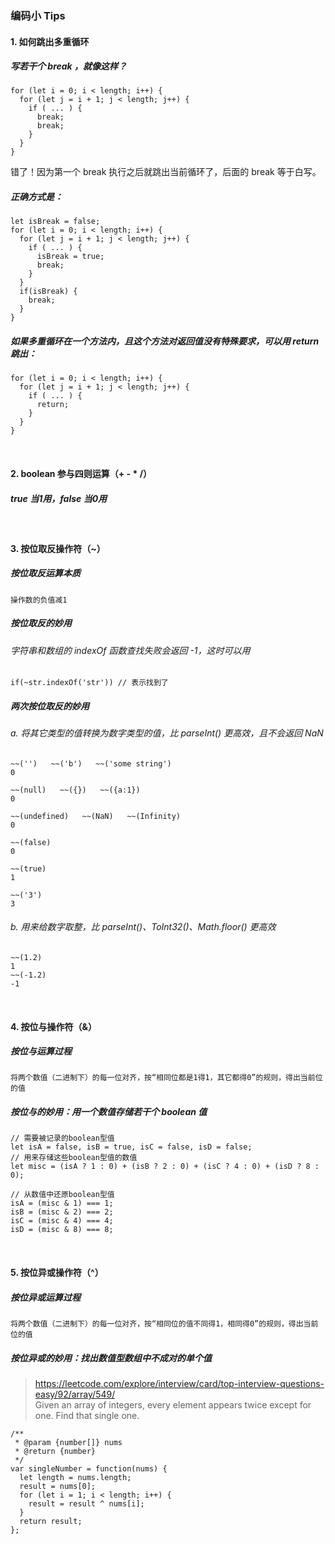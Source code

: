 ### 编码小 Tips

#### 1. 如何跳出多重循环
##### 写若干个 break ，就像这样？
```
for (let i = 0; i < length; i++) {
  for (let j = i + 1; j < length; j++) {
    if ( ... ) {
      break;
      break;
    }
  }
}
```
错了！因为第一个 break 执行之后就跳出当前循环了，后面的 break 等于白写。
##### 正确方式是：
```
let isBreak = false;
for (let i = 0; i < length; i++) {
  for (let j = i + 1; j < length; j++) {
    if ( ... ) {
      isBreak = true;
      break;
    }
  }
  if(isBreak) {
    break;
  }
}
```
##### 如果多重循环在一个方法内，且这个方法对返回值没有特殊要求，可以用 return 跳出：
```
for (let i = 0; i < length; i++) {
  for (let j = i + 1; j < length; j++) {
    if ( ... ) {
      return;
    }
  }
}
```
&nbsp;
#### 2. boolean 参与四则运算（+ - * /）
##### true 当1用，false 当0用
&nbsp;
#### 3. 按位取反操作符（~）
##### 按位取反运算本质
```
操作数的负值减1
```
##### 按位取反的妙用
###### 字符串和数组的 indexOf 函数查找失败会返回 -1，这时可以用

```
if(~str.indexOf('str')) // 表示找到了
```
##### 两次按位取反的妙用
###### a. 将其它类型的值转换为数字类型的值，比 parseInt() 更高效，且不会返回 NaN
```
~~('')   ~~('b')   ~~('some string') 
0

~~(null)   ~~({})   ~~({a:1}) 
0

~~(undefined)   ~~(NaN)   ~~(Infinity) 
0

~~(false) 
0

~~(true) 
1

~~('3') 
3
```
###### b. 用来给数字取整，比 parseInt()、ToInt32()、Math.floor() 更高效

```
~~(1.2)
1
~~(-1.2)
-1
```

&nbsp;
#### 4. 按位与操作符（&）
##### 按位与运算过程
```
将两个数值（二进制下）的每一位对齐，按“相同位都是1得1，其它都得0”的规则，得出当前位的值
```
##### 按位与的妙用：用一个数值存储若干个 boolean 值
```
// 需要被记录的boolean型值
let isA = false, isB = true, isC = false, isD = false;
// 用来存储这些boolean型值的数值
let misc = (isA ? 1 : 0) + (isB ? 2 : 0) + (isC ? 4 : 0) + (isD ? 8 : 0);

// 从数值中还原boolean型值
isA = (misc & 1) === 1;
isB = (misc & 2) === 2;
isC = (misc & 4) === 4;
isD = (misc & 8) === 8;
```
&nbsp;
#### 5. 按位异或操作符（^）
##### 按位异或运算过程
```
将两个数值（二进制下）的每一位对齐，按“相同位的值不同得1，相同得0”的规则，得出当前位的值
```
##### 按位异或的妙用：找出数值型数组中不成对的单个值
> https://leetcode.com/explore/interview/card/top-interview-questions-easy/92/array/549/   
> Given an array of integers, every element appears twice except for one. Find that single one.

```
/**
 * @param {number[]} nums
 * @return {number}
 */
var singleNumber = function(nums) {
  let length = nums.length;
  result = nums[0];
  for (let i = 1; i < length; i++) {
    result = result ^ nums[i];
  }
  return result;
};
```